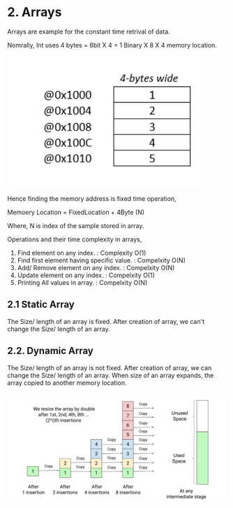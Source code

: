 # 2. Arrays 
Arrays are example for the constant time retrival of data. 

Nomrally, Int uses 4 bytes = 8bit X 4 = 1 Binary X 8 X 4 memory location. 

![Int Array Storage Example](img/Int4Byte.png)

Hence finding the memory address is fixed time operation,

Memoery Location = FixedLocation + 4Byte (N)

Where, N is index of the sample stored in array.

Operations and their time complexity in arrays,
  
  1. Find element on any index. : Complexity O(1)
  2. Find first element having specific value. : Compelxity O(N)
  3. Add/ Remove element on any index. : Compelxity O(N)
  4. Update element on any index. : Compelxity O(1)
  5. Printing All values in array. : Compelxity O(N)

## 2.1 Static Array

The Size/ length of an array is fixed. After creation of array, we can't change the Size/ length of an array.

## 2.2. Dynamic Array

The Size/ length of an array is not fixed. After creation of array, we can change the Size/ length of an array. When size of an array expands, the array copied to another memory location.

![Dynamic Array Memory Expansion.png](img/DynamicArrayMemoryExpansion.png)